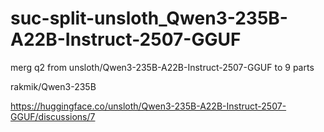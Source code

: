 # suc-split-unsloth_Qwen3-235B-A22B-Instruct-2507-GGUF



merg q2
from
unsloth/Qwen3-235B-A22B-Instruct-2507-GGUF
to
9 parts

rakmik/Qwen3-235B

















https://huggingface.co/unsloth/Qwen3-235B-A22B-Instruct-2507-GGUF/discussions/7
